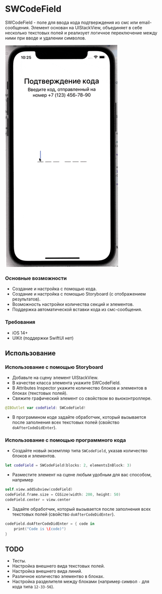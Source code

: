 # SWCodeField

SWCodeField - поле для ввода кода подтверждения из смс или email-сообщения. Элемент основан на UIStackView, объединяет в себе несколько текстовых полей и реализует логичное переключение между ними при вводе и удалении символов.

![Внешний вид элемента](img/Demonstrate.gif)

### Основные возможности

- Создание и настройка с помощью кода.
- Создание и настройка с помощью Storyboard (с отображением результатов).
- Возможность настройки количества секций и элементов.
- Поддержка автоматической вставки кода из смс-сообщения.

### Требования

- iOS 14+
- UIKit (поддержки SwiftUI нет)

## Использование

### Использование с помощью Storyboard

- Добавьте на сцену элемент UIStackView.
- В качестве класса элемента укажите SWCodeField.
- В Attributes Inspector укажите количество блоков и элементов в блоках (текстовых полей).
- Свяжите графический элемент со свойством во вьюконтроллере.

```swift
@IBOutlet var codeField: SWCodeField!
```

- В программном коде задайте обработчик, который вызывается после заполнения всех текстовых полей (свойство `doAfterCodeDidEnter`).

 ### Использование с помощью программного кода
 
- Создайте новый экземпляр типа `SWCodeField`, указав количество блоков и элементов.
 
```swift
let codeField = SWCodeField(blocks: 2, elementsInBlock: 3)
```
 
 - Разместите элемент на сцене любым удобным для вас способом, например
 
```swift
self.view.addSubview(codeField)
codeField.frame.size = CGSize(width: 200, height: 50)
codeField.center = view.center
```
 
 - Задайте обработчик, который вызывается после заполнения всех текстовых полей (свойство `doAfterCodeDidEnter`).
 
```swift
codeField.doAfterCodeDidEnter = { code in
    print("Code is \(code)")
}
```
 
## TODO

- Тесты.
- Настройка внешнего вида текстовых полей.
- Настройка внешнего вида линий.
- Различное количество элементво в блоках.
- Настройка разделителя между блоками (например символ `-` для кода типа `12-33-56`).
